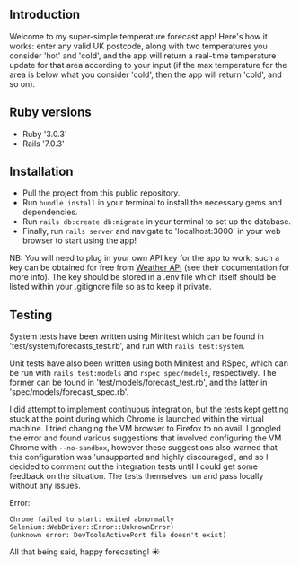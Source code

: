 ## Introduction
Welcome to my super-simple temperature forecast app! Here's how it works: enter any valid UK postcode, along with two temperatures you consider 'hot' and 'cold', and the app will return a real-time temperature update for that area according to your input (if the max temperature for the area is below what you consider 'cold', then the app will return 'cold', and so on).

## Ruby versions
- Ruby '3.0.3'
- Rails '7.0.3'

## Installation
- Pull the project from this public repository.
- Run `bundle install` in your terminal to install the necessary gems and dependencies.
- Run `rails db:create db:migrate` in your terminal to set up the database.
- Finally, run `rails server` and navigate to 'localhost:3000' in your web browser to start using the app!

NB: You will need to plug in your own API key for the app to work; such a key can be obtained for free from [Weather API](https://www.weatherapi.com/) (see their documentation for more info).
The key should be stored in a .env file which itself should be listed within your .gitignore file so as to keep it private.

## Testing
System tests have been written using Minitest which can be found in 'test/system/forecasts_test.rb', and run with `rails test:system`.

Unit tests have also been written using both Minitest and RSpec, which can be run with `rails test:models` and `rspec spec/models`, respectively. The former can be found in 'test/models/forecast_test.rb', and the latter in 'spec/models/forecast_spec.rb'.

I did attempt to implement continuous integration, but the tests kept getting stuck at the point during which Chrome is launched within the virtual machine. I tried changing the VM browser to Firefox to no avail. I googled the error and found various suggestions that involved configuring the VM Chrome with `--no-sandbox`, however these suggestions also warned that this configuration was 'unsupported and highly discouraged', and so I decided to comment out the integration tests until I could get some feedback on the situation. The tests themselves run and pass locally without any issues. 

Error:
```
Chrome failed to start: exited abnormally Selenium::WebDriver::Error::UnknownError)
(unknown error: DevToolsActivePort file doesn't exist)
```
All that being said, happy forecasting! ☀️
